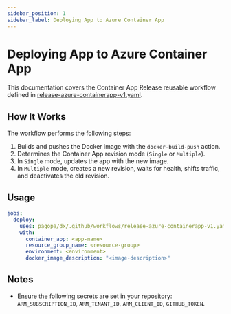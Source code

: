 ```yaml
---
sidebar_position: 1
sidebar_label: Deploying App to Azure Container App
---
```


# Deploying App to Azure Container App

This documentation covers the Container App Release reusable workflow defined in [release-azure-containerapp-v1.yaml](https://github.com/pagopa/dx/blob/main/.github/workflows/release-azure-containerapp-v1.yaml).

## How It Works

The workflow performs the following steps:

1. Builds and pushes the Docker image with the `docker-build-push` action.
2. Determines the Container App revision mode (`Single` or `Multiple`).
3. In `Single` mode, updates the app with the new image.
4. In `Multiple` mode, creates a new revision, waits for health, shifts traffic, and deactivates the old revision.

## Usage

```yaml
jobs:
  deploy:
    uses: pagopa/dx/.github/workflows/release-azure-containerapp-v1.yaml@main
    with:
      container_app: <app-name>
      resource_group_name: <resource-group>
      environment: <environment>
      docker_image_description: "<image-description>"
```

## Notes

- Ensure the following secrets are set in your repository: `ARM_SUBSCRIPTION_ID`, `ARM_TENANT_ID`, `ARM_CLIENT_ID`, `GITHUB_TOKEN`.
